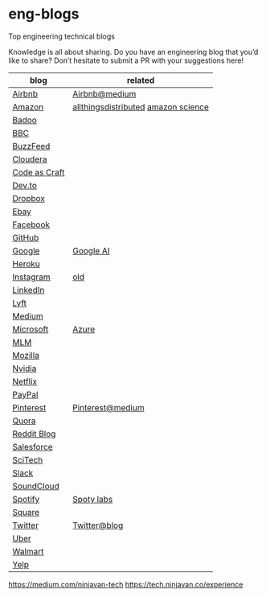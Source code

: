 # eng-blogs
Top engineering technical blogs

Knowledge is all about sharing. Do you have an engineering blog that you’d like to share? Don’t hesitate to submit a PR with your suggestions here!


| blog  | related  |
|---|---|
| [Airbnb](http://airbnb.io/)  | [Airbnb@medium](https://medium.com/airbnb-engineering) |
| [Amazon](https://aws.amazon.com/blogs/) | [allthingsdistributed](https://www.allthingsdistributed.com/)  [amazon science](https://www.amazon.science/) |  |
| [Badoo](https://techblog.badoo.com/) |  |
| [BBC](https://medium.com/bbc-design-engineering) |  |
| [BuzzFeed](https://tech.buzzfeed.com/) |  |
| [Cloudera](http://blog.cloudera.com/) |  |
| [Code as Craft](https://codeascraft.com/) |  |
| [Dev.to](https://dev.to/) |  |
| [Dropbox](https://dropboxtechblog.wordpress.com/) |  |
| [Ebay](https://tech.ebayinc.com/) |  |
| [Facebook](https://engineering.fb.com/) |  |
| [GitHub](https://github.blog/category/engineering/) |  |
| [Google](https://developers.googleblog.com/) | [Google AI](https://ai.googleblog.com/) |
| [Heroku](https://blog.heroku.com/engineering) |  |
| [Instagram](https://engineering.fb.com/tag/instagram/) | [old](https://instagram-engineering.com/) |
| [LinkedIn](https://engineering.linkedin.com/blog) |  |
| [Lyft](https://eng.lyft.com/) |  |
| [Medium](https://medium.engineering/) |  |
| [Microsoft](https://www.microsoft.com/en-us/research/) | [Azure](https://azure.microsoft.com/en-us/blog/) |  |
| [MLM](https://machinelearningmastery.com/blog/) |  |
| [Mozilla](https://hacks.mozilla.org/) |  |
| [Nvidia](https://developer.nvidia.com/blog/) |  |
| [Netflix](http://techblog.netflix.com/) |  |
| [PayPal](https://www.paypal-engineering.com/) |  |
| [Pinterest](https://engineering.pinterest.com/) | [Pinterest@medium](https://medium.com/@Pinterest_Engineering) |
| [Quora](https://www.quora.com/q/quoraengineering) |  |
| [Reddit Blog](https://redditblog.com/) |  |
| [Salesforce](https://developer.salesforce.com/blogs/engineering/) |  |
| [SciTech](https://scitechdaily.com/) |  |
| [Slack](https://slack.engineering/) |  |
| [SoundCloud](https://developers.soundcloud.com/blog/) |  |
| [Spotify](https://engineering.atspotify.com/) | [Spoty labs](https://labs.spotify.com/) |  |
| [Square](https://corner.squareup.com/) |  |
| [Twitter](https://engineering.twitter.com/) | [Twitter@blog](https://blog.twitter.com/engineering/en_us.html) |  |
| [Uber](https://eng.uber.com/) |  |
| [Walmart](http://www.walmartlabs.com/) |  |
| [Yelp](https://engineeringblog.yelp.com/) |  |

https://medium.com/ninjavan-tech
https://tech.ninjavan.co/experience
